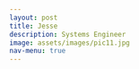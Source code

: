 ```yaml
---
layout: post
title: Jesse
description: Systems Engineer
image: assets/images/pic11.jpg
nav-menu: true
---
```


